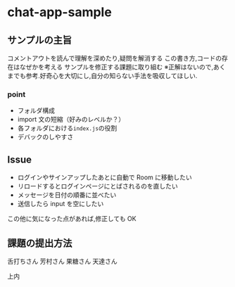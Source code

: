 # chat-app-sample

## サンプルの主旨

コメントアウトを読んで理解を深めたり,疑問を解消する
この書き方,コードの存在はなぜかを考える
サンプルを修正する課題に取り組む
※正解はないので,あくまでも参考.好奇心を大切にし,自分の知らない手法を吸収してほしい.

### point

- フォルダ構成
- import 文の短縮（好みのレベルか？）
- 各フォルダにおける`index.js`の役割
- デバックのしやすさ

## Issue

- ログインやサインアップしたあとに自動で Room に移動したい
- リロードするとログインページにとばされるのを直したい
- メッセージを日付の順番に並べたい
- 送信したら input を空にしたい

この他に気になった点があれば,修正しても OK

## 課題の提出方法

舌打ちさん
芳村さん
果糖さん
天達さん

上内
